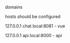 domains

hosts should be configured

127.0.0.1 chat.local:8081 - vue

127.0.0.1 api.local:8000 - api

